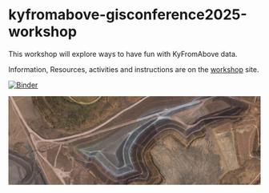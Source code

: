 # kyfromabove-gisconference2025-workshop
This workshop will explore ways to have fun with KyFromAbove data.

Information, Resources, activities and instructions are on the [workshop](https://ianhorn.github.io/kyfromabove-gisconference2025-workshop/) site. 

[![Binder](https://gesis.mybinder.org/badge_logo.svg)](https://gesis.mybinder.org/v2/gh/ianhorn/kyfromabove-gisconference2025-workshop/main?urlpath=%2Fdoc%2Ftree%2Fnotebooks%2Fworkshop-exercise.ipynb)

![Shaded Relief](media/shadedrelief.png)

